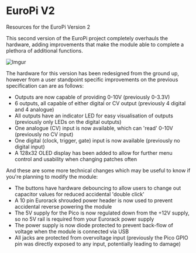 # EuroPi V2
Resources for the EuroPi Version 2

This second version of the EuroPi project completely overhauls the hardware, adding improvements that make the module able to complete a plethora of additional functions.

![Imgur](https://i.imgur.com/wHL7558.png)

The hardware for this version has been redesigned from the ground up, however from a user standpoint specific improvements on the previous specification can are as follows:

* Outputs are now capable of providing 0-10V (previously 0-3.3V)
* 6 outputs, all capable of either digital or CV output (previously 4 digital and 4 analogue)
* All outputs have an indicator LED for easy visualisation of outputs (previously only LEDs on the digital outputs)
* One analogue (CV) input is now available, which can 'read' 0-10V (previously no CV input)
* One digital (clock, trigger, gate) input is now available (previously no digital input)
* A 128x32 OLED display has been added to allow for further menu control and usability when changing patches often

And these are some more technical changes which may be useful to know if you're planning to modify the module:

* The buttons have hardware debouncing to allow users to change out capacitor values for reduced accidental 'double click'
* A 10 pin Eurorack shrouded power header is now used to prevent accidental reverse powering the module
* The 5V supply for the Pico is now regulated down from the +12V supply, so no 5V rail is required from your Eurorack power supply
* The power supply is now diode protected to prevent back-flow of voltage when the module is connected via USB
* All jacks are protected from overvoltage input (previously the Pico GPIO pin was directly exposed to any input, potentially leading to damage)
